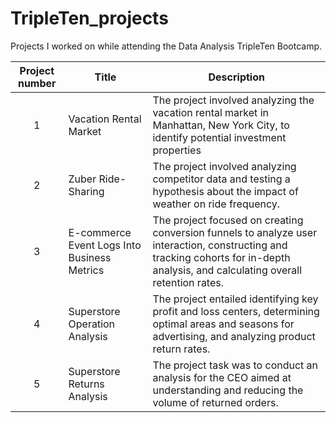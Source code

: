 # TripleTen_projects
Projects I worked on while attending the Data Analysis TripleTen Bootcamp.


| Project number | Title | Description |
| :-----------: | ----------- |----------- |
| 1 | Vacation Rental Market | The project involved analyzing the vacation rental market in Manhattan, New York City, to identify potential investment properties |
| 2 | Zuber Ride-Sharing | The project involved analyzing competitor data and testing a hypothesis about the impact of weather on ride frequency. |
| 3 | E-commerce Event Logs Into Business Metrics | The project focused on creating conversion funnels to analyze user interaction, constructing and tracking cohorts for in-depth analysis, and calculating overall retention rates. |
| 4 | Superstore Operation Analysis | The project entailed identifying key profit and loss centers, determining optimal areas and seasons for advertising, and analyzing product return rates. |
| 5 | Superstore Returns Analysis | The project task was to conduct an analysis for the CEO aimed at understanding and reducing the volume of returned orders. |
